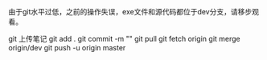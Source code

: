 由于git水平过低，之前的操作失误，exe文件和源代码都位于dev分支，请移步观看。



git 上传笔记
git add .
git commit -m ""
git pull
git fetch origin
git merge origin/dev
git push -u origin master
